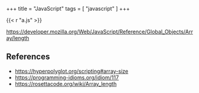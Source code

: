 +++
title = "JavaScript"
tags = [ "javascript" ]
+++

{{< r "a.js" >}}

<https://developer.mozilla.org/Web/JavaScript/Reference/Global_Objects/Array/length>

## References

- <https://hyperpolyglot.org/scripting#array-size>
- <https://programming-idioms.org/idiom/117>
- <https://rosettacode.org/wiki/Array_length>
